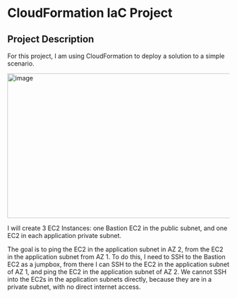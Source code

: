 <h1>CloudFormation IaC Project</h1>



<h2>Project Description</h2>

For this project, I am using CloudFormation to deploy a solution to a simple scenario.

<img width="846" height="328" alt="image" src="https://github.com/user-attachments/assets/f9f133a1-a112-4424-8f95-9cd2e3b56cde" />

I will create 3 EC2 Instances: one Bastion EC2 in the public subnet, and one EC2 in each application private subnet. 

The goal is to ping the EC2 in the application subnet in AZ 2, from the EC2 in the application subnet from AZ 1. To do this, I need to SSH to the Bastion EC2 as a jumpbox, from there I can SSH to the EC2 in the application subnet of AZ 1, and ping the EC2 in the application subnet of AZ 2.
We cannot SSH into the EC2s in the application subnets directly, because they are in a private subnet, with no direct internet access.




